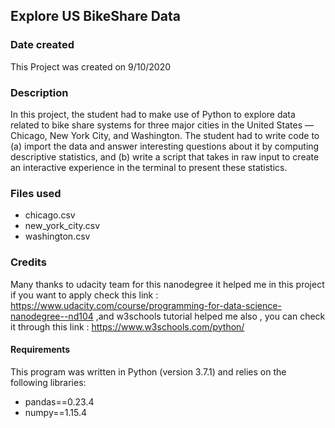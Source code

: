 ## Explore US BikeShare Data

### Date created
This Project was created on 9/10/2020

### Description
In this project, the student had to make use of Python to explore data related to bike share systems for three major cities in the United States — Chicago, New York City, and Washington. 
The student had to write code to (a) import the data and answer interesting questions about it by computing descriptive statistics, and 
(b) write a script that takes in raw input to create an interactive experience in the terminal to present these statistics.

### Files used
* chicago.csv
* new_york_city.csv
* washington.csv

### Credits
Many thanks to udacity team for this nanodegree it helped me in this project if you want to apply check this link : https://www.udacity.com/course/programming-for-data-science-nanodegree--nd104 
,and w3schools tutorial helped me also , you can check it through this link : https://www.w3schools.com/python/ 

#### Requirements
This program was written in Python (version 3.7.1) and relies on the following libraries:

* pandas==0.23.4
* numpy==1.15.4
